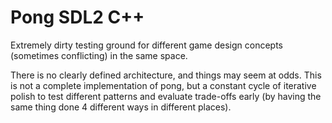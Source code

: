 # Pong SDL2 C++

Extremely dirty testing ground for different game design concepts
(sometimes conflicting) in the same space.

There is no clearly defined architecture, and things may seem at odds. This is
not a complete implementation of pong, but a constant cycle of iterative polish
to test different patterns and evaluate trade-offs early (by having the same
thing done 4 different ways in different places).
